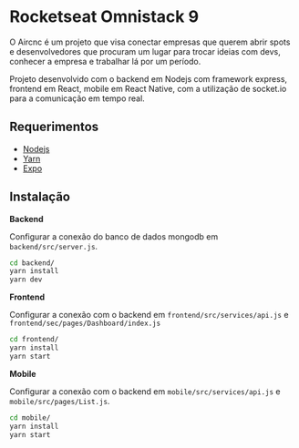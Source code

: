 # Rocketseat Omnistack 9

O Aircnc é um projeto que visa conectar empresas que querem abrir spots e desenvolvedores que procuram um lugar para trocar ideias com devs, conhecer a empresa e trabalhar lá por um período.

Projeto desenvolvido com o backend em Nodejs com framework express, frontend em React, mobile em React Native, com a utilização de socket.io para a comunicação em tempo real.

## Requerimentos
 - [Nodejs](https://nodejs.org/en/)
 - [Yarn](https://yarnpkg.com/)
 - [Expo](https://expo.io/)

## Instalação

**Backend**

Configurar a conexão do banco de dados mongodb em `backend/src/server.js`.

```bash
cd backend/
yarn install
yarn dev
```

**Frontend**

Configurar a conexão com o backend em `frontend/src/services/api.js` e `frontend/sec/pages/Dashboard/index.js`

```bash
cd frontend/
yarn install
yarn start
```

**Mobile**

Configurar a conexão com o backend em `mobile/src/services/api.js` e `mobile/src/pages/List.js`.

```bash
cd mobile/
yarn install
yarn start
```